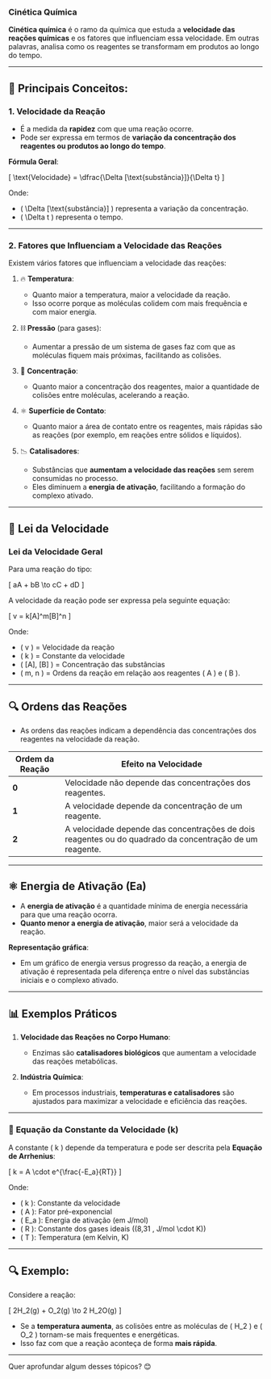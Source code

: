 ### **Cinética Química** 

**Cinética química** é o ramo da química que estuda a **velocidade das reações químicas** e os fatores que influenciam essa velocidade. Em outras palavras, analisa como os reagentes se transformam em produtos ao longo do tempo.

---

## 📘 **Principais Conceitos**:

### **1. Velocidade da Reação**

- É a medida da **rapidez** com que uma reação ocorre.
- Pode ser expressa em termos de **variação da concentração dos reagentes ou produtos ao longo do tempo**.

**Fórmula Geral**:

\[
\text{Velocidade} = \dfrac{\Delta [\text{substância}]}{\Delta t}
\]

Onde:

- \( \Delta [\text{substância}] \) representa a variação da concentração.
- \( \Delta t \) representa o tempo.

---

### **2. Fatores que Influenciam a Velocidade das Reações**

Existem vários fatores que influenciam a velocidade das reações:

1. 🔥 **Temperatura**:
   - Quanto maior a temperatura, maior a velocidade da reação.
   - Isso ocorre porque as moléculas colidem com mais frequência e com maior energia.

2. ⛓️ **Pressão** (para gases):
   - Aumentar a pressão de um sistema de gases faz com que as moléculas fiquem mais próximas, facilitando as colisões.

3. 🔄 **Concentração**:
   - Quanto maior a concentração dos reagentes, maior a quantidade de colisões entre moléculas, acelerando a reação.

4. ⚛️ **Superfície de Contato**:
   - Quanto maior a área de contato entre os reagentes, mais rápidas são as reações (por exemplo, em reações entre sólidos e líquidos).

5. 📉 **Catalisadores**:
   - Substâncias que **aumentam a velocidade das reações** sem serem consumidas no processo.
   - Eles diminuem a **energia de ativação**, facilitando a formação do complexo ativado.

---

## 🧪 **Lei da Velocidade**

### **Lei da Velocidade Geral**

Para uma reação do tipo:

\[
aA + bB \to cC + dD
\]

A velocidade da reação pode ser expressa pela seguinte equação:

\[
v = k[A]^m[B]^n
\]

Onde:

- \( v \) = Velocidade da reação  
- \( k \) = Constante da velocidade  
- \( [A], [B] \) = Concentração das substâncias  
- \( m, n \) = Ordens da reação em relação aos reagentes \( A \) e \( B \).

---

## 🔍 **Ordens das Reações**

- As ordens das reações indicam a dependência das concentrações dos reagentes na velocidade da reação.

| Ordem da Reação | Efeito na Velocidade |
|--------------------|-----------------------|
| **0**              | Velocidade não depende das concentrações dos reagentes. |
| **1**              | A velocidade depende da concentração de um reagente. |
| **2**              | A velocidade depende das concentrações de dois reagentes ou do quadrado da concentração de um reagente. |

---

## ⚛️ **Energia de Ativação (Ea)**

- A **energia de ativação** é a quantidade mínima de energia necessária para que uma reação ocorra.
- **Quanto menor a energia de ativação**, maior será a velocidade da reação.

**Representação gráfica**:

- Em um gráfico de energia versus progresso da reação, a energia de ativação é representada pela diferença entre o nível das substâncias iniciais e o complexo ativado.

---

## 📊 **Exemplos Práticos**

1. **Velocidade das Reações no Corpo Humano**:
   - Enzimas são **catalisadores biológicos** que aumentam a velocidade das reações metabólicas.

2. **Indústria Química**:
   - Em processos industriais, **temperaturas e catalisadores** são ajustados para maximizar a velocidade e eficiência das reações.

---

### 🔢 **Equação da Constante da Velocidade (k)**

A constante \( k \) depende da temperatura e pode ser descrita pela **Equação de Arrhenius**:

\[
k = A \cdot e^{\frac{-E_a}{RT}}
\]

Onde:

- \( k \): Constante da velocidade  
- \( A \): Fator pré-exponencial  
- \( E_a \): Energia de ativação (em J/mol)  
- \( R \): Constante dos gases ideais (\(8,31 \, J/mol \cdot K\))  
- \( T \): Temperatura (em Kelvin, K)

---

## 🔍 **Exemplo**:

Considere a reação:

\[
2H_2(g) + O_2(g) \to 2 H_2O(g)
\]

- Se a **temperatura aumenta**, as colisões entre as moléculas de \( H_2 \) e \( O_2 \) tornam-se mais frequentes e energéticas.
- Isso faz com que a reação aconteça de forma **mais rápida**.

---

Quer aprofundar algum desses tópicos? 😊